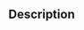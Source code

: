 ﻿<!----------------------------------------------------COMMENTS ( selector ; name ; code ) -> selector (Text) -  Entry point -> name (Text) -  Method path -> code (Text) -  code-->## Description